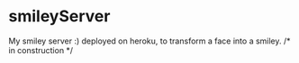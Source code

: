 # smileyServer
My smiley server :) deployed on heroku, to transform a face into a smiley. /* in construction */
